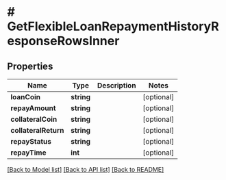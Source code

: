 # # GetFlexibleLoanRepaymentHistoryResponseRowsInner

## Properties

Name | Type | Description | Notes
------------ | ------------- | ------------- | -------------
**loanCoin** | **string** |  | [optional]
**repayAmount** | **string** |  | [optional]
**collateralCoin** | **string** |  | [optional]
**collateralReturn** | **string** |  | [optional]
**repayStatus** | **string** |  | [optional]
**repayTime** | **int** |  | [optional]

[[Back to Model list]](../../README.md#models) [[Back to API list]](../../README.md#endpoints) [[Back to README]](../../README.md)
